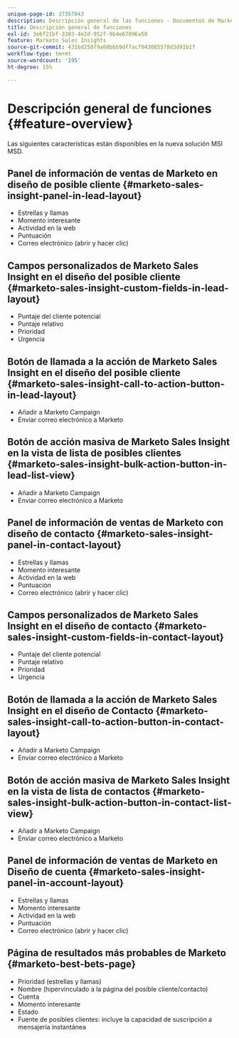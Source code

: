 ```yaml
---
unique-page-id: 37357043
description: Descripción general de las funciones - Documentos de Marketo - Documentación del producto
title: Descripción general de funciones
exl-id: 3e6f21bf-3383-4e2d-952f-9b4e67896a58
feature: Marketo Sales Insights
source-git-commit: 431bd258f9a68bbb9df7acf043085578d3d91b1f
workflow-type: tm+mt
source-wordcount: '195'
ht-degree: 15%

---
```


# Descripción general de funciones {#feature-overview}

Las siguientes características están disponibles en la nueva solución MSI MSD.

## Panel de información de ventas de Marketo en diseño de posible cliente  {#marketo-sales-insight-panel-in-lead-layout}

* Estrellas y llamas
* Momento interesante
* Actividad en la web
* Puntuación
* Correo electrónico (abrir y hacer clic)

## Campos personalizados de Marketo Sales Insight en el diseño del posible cliente  {#marketo-sales-insight-custom-fields-in-lead-layout}

* Puntaje del cliente potencial
* Puntaje relativo
* Prioridad
* Urgencia

## Botón de llamada a la acción de Marketo Sales Insight en el diseño del posible cliente  {#marketo-sales-insight-call-to-action-button-in-lead-layout}

* Añadir a Marketo Campaign
* Enviar correo electrónico a Marketo

## Botón de acción masiva de Marketo Sales Insight en la vista de lista de posibles clientes  {#marketo-sales-insight-bulk-action-button-in-lead-list-view}

* Añadir a Marketo Campaign
* Enviar correo electrónico a Marketo

## Panel de información de ventas de Marketo con diseño de contacto  {#marketo-sales-insight-panel-in-contact-layout}

* Estrellas y llamas
* Momento interesante
* Actividad en la web
* Puntuación
* Correo electrónico (abrir y hacer clic)

## Campos personalizados de Marketo Sales Insight en el diseño de contacto  {#marketo-sales-insight-custom-fields-in-contact-layout}

* Puntaje del cliente potencial
* Puntaje relativo
* Prioridad
* Urgencia

## Botón de llamada a la acción de Marketo Sales Insight en el diseño de Contacto  {#marketo-sales-insight-call-to-action-button-in-contact-layout}

* Añadir a Marketo Campaign
* Enviar correo electrónico a Marketo

## Botón de acción masiva de Marketo Sales Insight en la vista de lista de contactos  {#marketo-sales-insight-bulk-action-button-in-contact-list-view}

* Añadir a Marketo Campaign
* Enviar correo electrónico a Marketo

## Panel de información de ventas de Marketo en Diseño de cuenta {#marketo-sales-insight-panel-in-account-layout}

* Estrellas y llamas
* Momento interesante
* Actividad en la web
* Puntuación
* Correo electrónico (abrir y hacer clic)

## Página de resultados más probables de Marketo {#marketo-best-bets-page}

* Prioridad (estrellas y llamas)
* Nombre (hipervinculado a la página del posible cliente/contacto)
* Cuenta
* Momento interesante
* Estado
* Fuente de posibles clientes: incluye la capacidad de suscripción a mensajería instantánea
